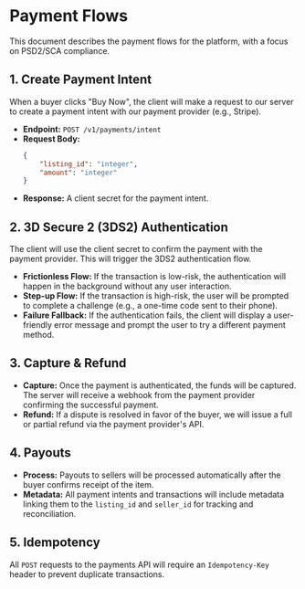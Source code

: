 
# Payment Flows

This document describes the payment flows for the platform, with a focus on PSD2/SCA compliance.

## 1. Create Payment Intent

When a buyer clicks "Buy Now", the client will make a request to our server to create a payment intent with our payment provider (e.g., Stripe).

*   **Endpoint:** `POST /v1/payments/intent`
*   **Request Body:**
    ```json
    {
        "listing_id": "integer",
        "amount": "integer"
    }
    ```
*   **Response:** A client secret for the payment intent.

## 2. 3D Secure 2 (3DS2) Authentication

The client will use the client secret to confirm the payment with the payment provider. This will trigger the 3DS2 authentication flow.

*   **Frictionless Flow:** If the transaction is low-risk, the authentication will happen in the background without any user interaction.
*   **Step-up Flow:** If the transaction is high-risk, the user will be prompted to complete a challenge (e.g., a one-time code sent to their phone).
*   **Failure Fallback:** If the authentication fails, the client will display a user-friendly error message and prompt the user to try a different payment method.

## 3. Capture & Refund

*   **Capture:** Once the payment is authenticated, the funds will be captured. The server will receive a webhook from the payment provider confirming the successful payment.
*   **Refund:** If a dispute is resolved in favor of the buyer, we will issue a full or partial refund via the payment provider's API.

## 4. Payouts

*   **Process:** Payouts to sellers will be processed automatically after the buyer confirms receipt of the item.
*   **Metadata:** All payment intents and transactions will include metadata linking them to the `listing_id` and `seller_id` for tracking and reconciliation.

## 5. Idempotency

All `POST` requests to the payments API will require an `Idempotency-Key` header to prevent duplicate transactions.
